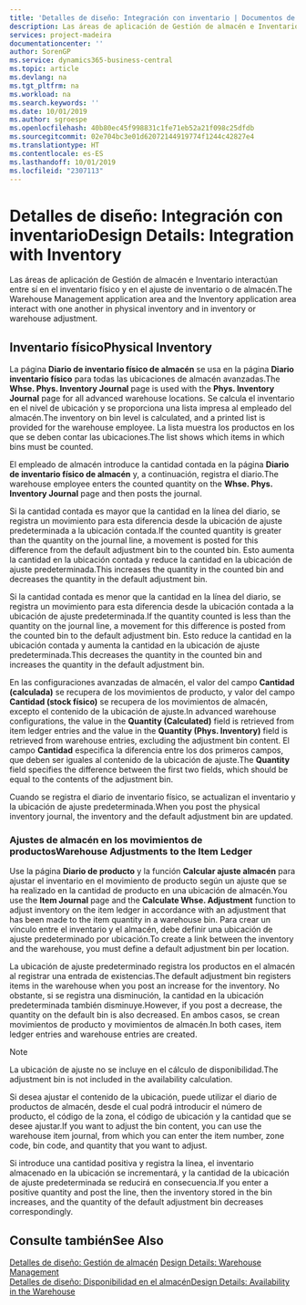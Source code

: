 ```yaml
---
title: 'Detalles de diseño: Integración con inventario | Documentos de Microsoft'
description: Las áreas de aplicación de Gestión de almacén e Inventario interactúan entre sí en el inventario físico y en el ajuste de inventario o de almacén.
services: project-madeira
documentationcenter: ''
author: SorenGP
ms.service: dynamics365-business-central
ms.topic: article
ms.devlang: na
ms.tgt_pltfrm: na
ms.workload: na
ms.search.keywords: ''
ms.date: 10/01/2019
ms.author: sgroespe
ms.openlocfilehash: 40b80ec45f998831c1fe71eb52a21f098c25dfdb
ms.sourcegitcommit: 02e704bc3e01d62072144919774f1244c42827e4
ms.translationtype: HT
ms.contentlocale: es-ES
ms.lasthandoff: 10/01/2019
ms.locfileid: "2307113"
---
```

# <a name="design-details-integration-with-inventory"></a><span data-ttu-id="2382b-103">Detalles de diseño: Integración con inventario</span><span class="sxs-lookup"><span data-stu-id="2382b-103">Design Details: Integration with Inventory</span></span>
<span data-ttu-id="2382b-104">Las áreas de aplicación de Gestión de almacén e Inventario interactúan entre sí en el inventario físico y en el ajuste de inventario o de almacén.</span><span class="sxs-lookup"><span data-stu-id="2382b-104">The Warehouse Management application area and the Inventory application area interact with one another in physical inventory and in inventory or warehouse adjustment.</span></span>  
  
## <a name="physical-inventory"></a><span data-ttu-id="2382b-105">Inventario físico</span><span class="sxs-lookup"><span data-stu-id="2382b-105">Physical Inventory</span></span>  
 <span data-ttu-id="2382b-106">La página **Diario de inventario físico de almacén** se usa en la página **Diario inventario físico** para todas las ubicaciones de almacén avanzadas.</span><span class="sxs-lookup"><span data-stu-id="2382b-106">The **Whse. Phys. Inventory Journal** page is used with the **Phys. Inventory Journal** page for all advanced warehouse locations.</span></span> <span data-ttu-id="2382b-107">Se calcula el inventario en el nivel de ubicación y se proporciona una lista impresa al empleado del almacén.</span><span class="sxs-lookup"><span data-stu-id="2382b-107">The inventory on bin level is calculated, and a printed list is provided for the warehouse employee.</span></span> <span data-ttu-id="2382b-108">La lista muestra los productos en los que se deben contar las ubicaciones.</span><span class="sxs-lookup"><span data-stu-id="2382b-108">The list shows which items in which bins must be counted.</span></span>  
  
 <span data-ttu-id="2382b-109">El empleado de almacén introduce la cantidad contada en la página **Diario de inventario físico de almacén** y, a continuación, registra el diario.</span><span class="sxs-lookup"><span data-stu-id="2382b-109">The warehouse employee enters the counted quantity on the **Whse. Phys. Inventory Journal** page and then posts the journal.</span></span>  
  
 <span data-ttu-id="2382b-110">Si la cantidad contada es mayor que la cantidad en la línea del diario, se registra un movimiento para esta diferencia desde la ubicación de ajuste predeterminada a la ubicación contada.</span><span class="sxs-lookup"><span data-stu-id="2382b-110">If the counted quantity is greater than the quantity on the journal line, a movement is posted for this difference from the default adjustment bin to the counted bin.</span></span> <span data-ttu-id="2382b-111">Esto aumenta la cantidad en la ubicación contada y reduce la cantidad en la ubicación de ajuste predeterminada.</span><span class="sxs-lookup"><span data-stu-id="2382b-111">This increases the quantity in the counted bin and decreases the quantity in the default adjustment bin.</span></span>  
  
 <span data-ttu-id="2382b-112">Si la cantidad contada es menor que la cantidad en la línea del diario, se registra un movimiento para esta diferencia desde la ubicación contada a la ubicación de ajuste predeterminada.</span><span class="sxs-lookup"><span data-stu-id="2382b-112">If the quantity counted is less than the quantity on the journal line, a movement for this difference is posted from the counted bin to the default adjustment bin.</span></span> <span data-ttu-id="2382b-113">Esto reduce la cantidad en la ubicación contada y aumenta la cantidad en la ubicación de ajuste predeterminada.</span><span class="sxs-lookup"><span data-stu-id="2382b-113">This decreases the quantity in the counted bin and increases the quantity in the default adjustment bin.</span></span>  
  
 <span data-ttu-id="2382b-114">En las configuraciones avanzadas de almacén, el valor del campo **Cantidad (calculada)** se recupera de los movimientos de producto, y valor del campo **Cantidad (stock físico)** se recupera de los movimientos de almacén, excepto el contenido de la ubicación de ajuste.</span><span class="sxs-lookup"><span data-stu-id="2382b-114">In advanced warehouse configurations, the value in the **Quantity (Calculated)** field is retrieved from item ledger entries and the value in the **Quantity (Phys. Inventory)** field is retrieved from warehouse entries, excluding the adjustment bin content.</span></span> <span data-ttu-id="2382b-115">El campo **Cantidad** especifica la diferencia entre los dos primeros campos, que deben ser iguales al contenido de la ubicación de ajuste.</span><span class="sxs-lookup"><span data-stu-id="2382b-115">The **Quantity** field specifies the difference between the first two fields, which should be equal to the contents of the adjustment bin.</span></span>  
  
 <span data-ttu-id="2382b-116">Cuando se registra el diario de inventario físico, se actualizan el inventario y la ubicación de ajuste predeterminada.</span><span class="sxs-lookup"><span data-stu-id="2382b-116">When you post the physical inventory journal, the inventory and the default adjustment bin are updated.</span></span>  
  
### <a name="warehouse-adjustments-to-the-item-ledger"></a><span data-ttu-id="2382b-117">Ajustes de almacén en los movimientos de productos</span><span class="sxs-lookup"><span data-stu-id="2382b-117">Warehouse Adjustments to the Item Ledger</span></span>  
 <span data-ttu-id="2382b-118">Use la página **Diario de producto** y la función **Calcular ajuste almacén** para ajustar el inventario en el movimiento de producto según un ajuste que se ha realizado en la cantidad de producto en una ubicación de almacén.</span><span class="sxs-lookup"><span data-stu-id="2382b-118">You use the **Item Journal** page and the **Calculate Whse. Adjustment** function to adjust inventory on the item ledger in accordance with an adjustment that has been made to the item quantity in a warehouse bin.</span></span> <span data-ttu-id="2382b-119">Para crear un vínculo entre el inventario y el almacén, debe definir una ubicación de ajuste predeterminado por ubicación.</span><span class="sxs-lookup"><span data-stu-id="2382b-119">To create a link between the inventory and the warehouse, you must define a default adjustment bin per location.</span></span>  
  
 <span data-ttu-id="2382b-120">La ubicación de ajuste predeterminado registra los productos en el almacén al registrar una entrada de existencias.</span><span class="sxs-lookup"><span data-stu-id="2382b-120">The default adjustment bin registers items in the warehouse when you post an increase for the inventory.</span></span> <span data-ttu-id="2382b-121">No obstante, si se registra una disminución, la cantidad en la ubicación predeterminada también disminuye.</span><span class="sxs-lookup"><span data-stu-id="2382b-121">However, if you post a decrease, the quantity on the default bin is also decreased.</span></span> <span data-ttu-id="2382b-122">En ambos casos, se crean movimientos de producto y movimientos de almacén.</span><span class="sxs-lookup"><span data-stu-id="2382b-122">In both cases, item ledger entries and warehouse entries are created.</span></span>  
  
> [!NOTE]  
>  <span data-ttu-id="2382b-123">La ubicación de ajuste no se incluye en el cálculo de disponibilidad.</span><span class="sxs-lookup"><span data-stu-id="2382b-123">The adjustment bin is not included in the availability calculation.</span></span>  
  
 <span data-ttu-id="2382b-124">Si desea ajustar el contenido de la ubicación, puede utilizar el diario de productos de almacén, desde el cual podrá introducir el número de producto, el código de la zona, el código de ubicación y la cantidad que se desee ajustar.</span><span class="sxs-lookup"><span data-stu-id="2382b-124">If you want to adjust the bin content, you can use the warehouse item journal, from which you can enter the item number, zone code, bin code, and quantity that you want to adjust.</span></span>  
  
 <span data-ttu-id="2382b-125">Si introduce una cantidad positiva y registra la línea, el inventario almacenado en la ubicación se incrementará, y la cantidad de la ubicación de ajuste predeterminada se reducirá en consecuencia.</span><span class="sxs-lookup"><span data-stu-id="2382b-125">If you enter a positive quantity and post the line, then the inventory stored in the bin increases, and the quantity of the default adjustment bin decreases correspondingly.</span></span>  
  
## <a name="see-also"></a><span data-ttu-id="2382b-126">Consulte también</span><span class="sxs-lookup"><span data-stu-id="2382b-126">See Also</span></span>  
 <span data-ttu-id="2382b-127">[Detalles de diseño: Gestión de almacén](design-details-warehouse-management.md) </span><span class="sxs-lookup"><span data-stu-id="2382b-127">[Design Details: Warehouse Management](design-details-warehouse-management.md) </span></span>  
 [<span data-ttu-id="2382b-128">Detalles de diseño: Disponibilidad en el almacén</span><span class="sxs-lookup"><span data-stu-id="2382b-128">Design Details: Availability in the Warehouse</span></span>](design-details-availability-in-the-warehouse.md)